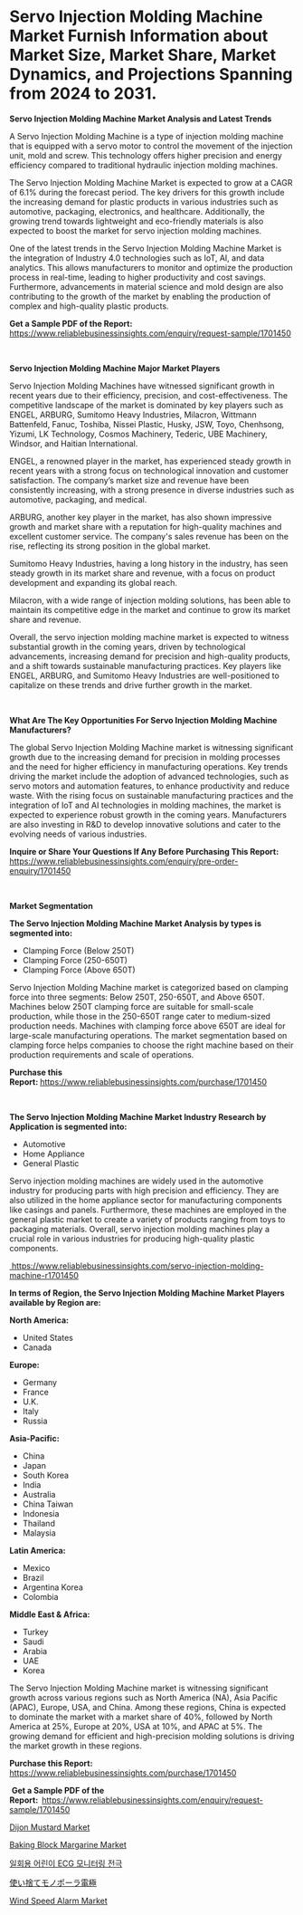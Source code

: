 <p><h1>Servo Injection Molding Machine Market Furnish Information about Market Size, Market Share, Market Dynamics, and Projections Spanning from 2024 to 2031.</h1></p><p><strong>Servo Injection Molding Machine Market Analysis and Latest Trends</strong></p>
<p><p>A Servo Injection Molding Machine is a type of injection molding machine that is equipped with a servo motor to control the movement of the injection unit, mold and screw. This technology offers higher precision and energy efficiency compared to traditional hydraulic injection molding machines.</p><p>The Servo Injection Molding Machine Market is expected to grow at a CAGR of 6.1% during the forecast period. The key drivers for this growth include the increasing demand for plastic products in various industries such as automotive, packaging, electronics, and healthcare. Additionally, the growing trend towards lightweight and eco-friendly materials is also expected to boost the market for servo injection molding machines.</p><p>One of the latest trends in the Servo Injection Molding Machine Market is the integration of Industry 4.0 technologies such as IoT, AI, and data analytics. This allows manufacturers to monitor and optimize the production process in real-time, leading to higher productivity and cost savings. Furthermore, advancements in material science and mold design are also contributing to the growth of the market by enabling the production of complex and high-quality plastic products.</p></p>
<p><strong>Get a Sample PDF of the Report:&nbsp;</strong> <a href="https://www.reliablebusinessinsights.com/enquiry/request-sample/1701450">https://www.reliablebusinessinsights.com/enquiry/request-sample/1701450</a></p>
<p>&nbsp;</p>
<p><strong>Servo Injection Molding Machine Major Market Players</strong></p>
<p><p>Servo Injection Molding Machines have witnessed significant growth in recent years due to their efficiency, precision, and cost-effectiveness. The competitive landscape of the market is dominated by key players such as ENGEL, ARBURG, Sumitomo Heavy Industries, Milacron, Wittmann Battenfeld, Fanuc, Toshiba, Nissei Plastic, Husky, JSW, Toyo, Chenhsong, Yizumi, LK Technology, Cosmos Machinery, Tederic, UBE Machinery, Windsor, and Haitian International.</p><p>ENGEL, a renowned player in the market, has experienced steady growth in recent years with a strong focus on technological innovation and customer satisfaction. The company’s market size and revenue have been consistently increasing, with a strong presence in diverse industries such as automotive, packaging, and medical.</p><p>ARBURG, another key player in the market, has also shown impressive growth and market share with a reputation for high-quality machines and excellent customer service. The company's sales revenue has been on the rise, reflecting its strong position in the global market.</p><p>Sumitomo Heavy Industries, having a long history in the industry, has seen steady growth in its market share and revenue, with a focus on product development and expanding its global reach.</p><p>Milacron, with a wide range of injection molding solutions, has been able to maintain its competitive edge in the market and continue to grow its market share and revenue.</p><p>Overall, the servo injection molding machine market is expected to witness substantial growth in the coming years, driven by technological advancements, increasing demand for precision and high-quality products, and a shift towards sustainable manufacturing practices. Key players like ENGEL, ARBURG, and Sumitomo Heavy Industries are well-positioned to capitalize on these trends and drive further growth in the market.</p></p>
<p>&nbsp;</p>
<p><strong>What Are The Key Opportunities For Servo Injection Molding Machine Manufacturers?</strong></p>
<p><p>The global Servo Injection Molding Machine market is witnessing significant growth due to the increasing demand for precision in molding processes and the need for higher efficiency in manufacturing operations. Key trends driving the market include the adoption of advanced technologies, such as servo motors and automation features, to enhance productivity and reduce waste. With the rising focus on sustainable manufacturing practices and the integration of IoT and AI technologies in molding machines, the market is expected to experience robust growth in the coming years. Manufacturers are also investing in R&D to develop innovative solutions and cater to the evolving needs of various industries.</p></p>
<p><strong>Inquire or Share Your Questions If Any Before Purchasing This Report:</strong> <a href="https://www.reliablebusinessinsights.com/enquiry/pre-order-enquiry/1701450">https://www.reliablebusinessinsights.com/enquiry/pre-order-enquiry/1701450</a></p>
<p>&nbsp;</p>
<p><strong>Market Segmentation</strong></p>
<p><strong>The Servo Injection Molding Machine Market Analysis by types is segmented into:</strong></p>
<p><ul><li>Clamping Force (Below 250T)</li><li>Clamping Force (250-650T)</li><li>Clamping Force (Above 650T)</li></ul></p>
<p><p>Servo Injection Molding Machine market is categorized based on clamping force into three segments: Below 250T, 250-650T, and Above 650T. Machines below 250T clamping force are suitable for small-scale production, while those in the 250-650T range cater to medium-sized production needs. Machines with clamping force above 650T are ideal for large-scale manufacturing operations. The market segmentation based on clamping force helps companies to choose the right machine based on their production requirements and scale of operations.</p></p>
<p><strong>Purchase this Report:&nbsp;</strong><a href="https://www.reliablebusinessinsights.com/purchase/1701450">https://www.reliablebusinessinsights.com/purchase/1701450</a></p>
<p>&nbsp;</p>
<p><strong>The Servo Injection Molding Machine Market Industry Research by Application is segmented into:</strong></p>
<p><ul><li>Automotive</li><li>Home Appliance</li><li>General Plastic</li></ul></p>
<p><p>Servo injection molding machines are widely used in the automotive industry for producing parts with high precision and efficiency. They are also utilized in the home appliance sector for manufacturing components like casings and panels. Furthermore, these machines are employed in the general plastic market to create a variety of products ranging from toys to packaging materials. Overall, servo injection molding machines play a crucial role in various industries for producing high-quality plastic components.</p></p>
<p><a href="https://www.reliablebusinessinsights.com/servo-injection-molding-machine-r1701450">&nbsp;https://www.reliablebusinessinsights.com/servo-injection-molding-machine-r1701450</a></p>
<p><strong>In terms of Region, the Servo Injection Molding Machine Market Players available by Region are:</strong></p>
<p>
    <p> <strong> North America: </strong>
        <ul>
            <li>United States</li>
            <li>Canada</li>
        </ul>
        </p> 
    <p> <strong> Europe: </strong>
        <ul>
            <li>Germany</li>
            <li>France</li>
            <li>U.K.</li>
            <li>Italy</li>
            <li>Russia</li>
        </ul>
        </p> 
    <p> <strong> Asia-Pacific: </strong>
        <ul>
            <li>China</li>
            <li>Japan</li>
            <li>South Korea</li>
            <li>India</li>
            <li>Australia</li>
            <li>China Taiwan</li>
            <li>Indonesia</li>
            <li>Thailand</li>
            <li>Malaysia</li>
        </ul>
        </p> 
    <p> <strong> Latin America: </strong>
        <ul>
            <li>Mexico</li>
            <li>Brazil</li>
            <li>Argentina Korea</li>
            <li>Colombia</li>
        </ul>
        </p> 
    <p> <strong> Middle East & Africa: </strong>
        <ul>
            <li>Turkey</li>
            <li>Saudi</li>
            <li>Arabia</li>
            <li>UAE</li>
            <li>Korea</li>
        </ul>
    </p>
    </p>
<p><p>The Servo Injection Molding Machine market is witnessing significant growth across various regions such as North America (NA), Asia Pacific (APAC), Europe, USA, and China. Among these regions, China is expected to dominate the market with a market share of 40%, followed by North America at 25%, Europe at 20%, USA at 10%, and APAC at 5%. The growing demand for efficient and high-precision molding solutions is driving the market growth in these regions.</p></p>
<p><strong>Purchase this Report: </strong><a href="https://www.reliablebusinessinsights.com/purchase/1701450">https://www.reliablebusinessinsights.com/purchase/1701450</a></p>
<p>&nbsp;<strong>Get a Sample PDF of the Report:&nbsp;&nbsp;</strong><a href="https://www.reliablebusinessinsights.com/enquiry/request-sample/1701450">https://www.reliablebusinessinsights.com/enquiry/request-sample/1701450</a></p>
<p><strong></strong></p>
<p><p><a href="https://github.com/bmorecock/Market-Research-Report-List-4/blob/main/dijon-mustard-market.md">Dijon Mustard Market</a></p><p><a href="https://github.com/jsmusil/Market-Research-Report-List-4/blob/main/baking-block-margarine-market.md">Baking Block Margarine Market</a></p><p><a href="https://github.com/berlianaparadilla48/Market-Research-Report-List-1/blob/main/6730175163213.md">일회용 어린이 ECG 모니터링 전극</a></p><p><a href="https://github.com/KenyonJohns/Market-Research-Report-List-1/blob/main/8449583152961.md">使い捨てモノポーラ電極</a></p><p><a href="https://issuu.com/reportprime-2/docs/wind-speed-alarm-market-size-2030.pptx">Wind Speed Alarm Market</a></p></p>